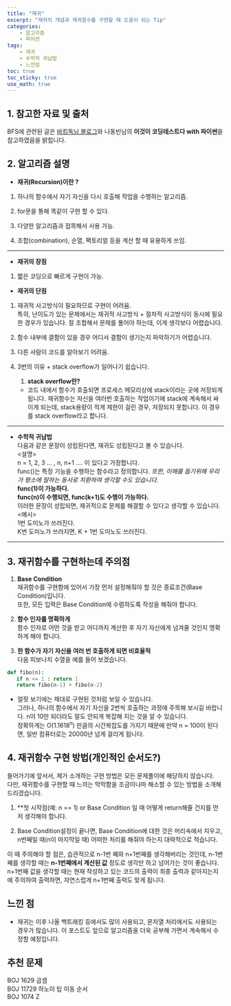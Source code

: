 ```yaml
---
title: "재귀"
excerpt: "재귀의 개념과 재귀함수를 구현할 때 도움이 되는 Tip"
categories:
    - 알고리즘
    - 파이썬
tags:
    - 재귀
    - 수학적 귀납법
    - 느낀점
toc: true
toc_sticky: true
use_math: true
---
```


## 1. 참고한 자료 및 출처<br/>
BFS에 관련된 글은 [바킹독님 블로그](https://blog.encrypted.gg/941?category=773649)와 나동빈님의 **이것이 코딩테스트다 with 파이썬**을 참고하였음을 밝힙니다.<br/>

## 2. 알고리즘 설명<br/>

* **재귀(Recursion)이란 ?**<br/>

1. 하나의 함수에서 자기 자신을 다시 호출해 작업을 수행하는 알고리즘.<br/>

2. for문을 통해 똑같이 구현 할 수 있다.<br/>

3. 다양한 알고리즘과 접목해서 사용 가능.<br/>

4. 조합(combination), 순열, 팩토리얼 등을 계산 할 때 유용하게 쓰임.<br/>

---
* **재귀의 장점**<br/>
1. 짧은 코딩으로 빠르게 구현이 가능.<br/>

* **재귀의 단점**<br/>

1. 재귀적 사고방식이 필요하므로 구현이 어려움. <br/> 
특히, 난이도가 있는 문제에서는 재귀적 사고방식 + 절차적 사고방식이 동시에 필요한 경우가 있습니다. 잘 조합해서 문제를 풀어야 하는데, 이게 생각보다 어렵습니다.<br/>

2. 함수 내부에 결함이 있을 경우 어디서 결함이 생기는지 파악하기가 어렵습니다.<br/>

3. 다른 사람이 코드를 알아보기 어려움.<br/>

4. 3번의 이유 + stack overflow가 일어나기 쉽습니다.<br/>
    1. **stack overflow란?**<br/>
    * 코드 내에서 함수가 호출되면 프로세스 메모리상에 stack이라는 곳에 저장되게 됩니다. 재귀함수는 자신을 여러번 호출하는 작업이기에 stack에 계속해서 싸이게 되는데, stack용량이 적게 제한이 걸린 경우, 저장되지 못합니다. 이 경우를 stack overflow라고 합니다.<br/> 
---
* **수학적 귀납법**<br/>
다음과 같은 문장이 성립된다면, 재귀도 성립된다고 볼 수 있습니다.<br/>
<설명><br/>
n = 1, 2, 3 ... , n, n+1 .... 이 있다고 가정합니다.<br/>
func()는 특정 기능을 수행하는 함수라고 정의합니다. *또한, 이해를 돕기위해 우리가 평소에 말하는 동사로 치환하여 생각할 수도 있습니다.*  <br/>
**func(1)이 가능하다.**<br/>
**func(n)이 수행되면, func(k+1)도 수행이 가능하다.**<br/>
이러한 문장이 성립되면, 재귀적으로 문제를 해결할 수 있다고 생각할 수 있습니다.<br/>
<예시><br/>
1번 도미노가 쓰러진다.<br/>
K번 도미노가 쓰러지면, K + 1번 도미노도 쓰러진다.<br/>
 ---
 ## 3. 재귀함수를 구현하는데 주의점<br/>
 1. **Base Condition**<br/>
 재귀함수를 구현함에 있어서 가장 먼저 설정해줘야 할 것은 종료조건(Base Condition)입니다.<br/>
 또한, 모든 입력은 Base Condition에 수렴하도록 작성을 해줘야 합니다.<br/>

 2. **함수 인자를 명확하게**<br/>
 함수 인자로 어떤 것을 받고 어디까지 계산한 후 자기 자신에게 넘겨줄 것인지 명확하게 해야 합니다.<br/>

 3. **한 함수가 자기 자신을 여러 번 호출하게 되면 비효율적**<br/>
 다음 피보나치 수열을 예를 들어 보겠습니다.<br/>
 ```python
def fibo(n):
    if n <= 1 : return 1
    return fibo(n-1) + fibo(n-2)
 ```  
 * 얼핏 보기에는 제대로 구현된 것처럼 보일 수 있습니다.<br/>
 그러나, 하나의 함수에서 자기 자신을 2번씩 호출하는 과정에 주목해 보시길 바랍니다. n이 10만 되더라도 말도 안되게 복잡해 지는 것을 알 수 있습니다.<br/>
 정확하게는 O($1.1618^n$) 만큼의 시간복잡도를 가지기 때문에 만약 n = 100이 된다면, 일반 컴퓨터로는 20000년 넘게 걸리게 됩니다.<br/>

## 4. 재귀함수 구현 방법(개인적인 순서도?)<br/>
들어가기에 앞서서, 제가 소개하는 구현 방법은 모든 문제풀이에 해당하지 않습니다.<br/>
다만, 재귀함수를 구현할 때 느끼는 막막함을 조금이나마 해소할 수 있는 방법을 소개해드리겠습니다.<br/>

1. **첫 시작점(예: n == 1) or Base Condition 일 때 어떻게 return해줄 건지를 먼저 생각해야 합니다.<br/>

2. Base Condition설정이 끝나면, Base Condition에 대한 것은 머리속에서 지우고, n번째일 때(n이 마지막일 때) 어떠한 처리를 해줘야 하는지 대략적으로 적습니다.<br/>

이 때 주의해야 할 점은, 습관적으로 n-1번 째와 n+1번째를 생각해버리는 것인데, n-1번째를 생각할 때는 **n-1번째에서 계산된 값** 정도로 생각만 하고 넘어가는 것이 좋습니다. n+1번째 값을 생각할 때는 현재 작성하고 있는 코드의 출력이 최종 출력과 같아지는지에 주의하여 출력하면, 자연스럽게 n+1번째 출력도 맞게 됩니다.<br/>

## 느낀 점<br/>
* 재귀는 이후 나올 백트래킹 등에서도 많이 사용되고, 문자열 처리에서도 사용되는 경우가 많습니다. 이 포스트도 앞으로 알고리즘을 더욱 공부해 가면서 계속해서 수정할 예정입니다.<br/>

## 추천 문제<br/>
BOJ 1629 곱셈  <br/>
BOJ 11729 하노이 탑 이동 순서  <br/>
BOJ 1074 Z  <br/>